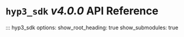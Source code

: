 # `hyp3_sdk` *v4.0.0* API Reference

::: hyp3_sdk
    options:
        show_root_heading: true
        show_submodules: true
